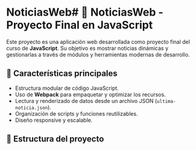 # NoticiasWeb# 📰 NoticiasWeb - Proyecto Final en JavaScript

Este proyecto es una aplicación web desarrollada como proyecto final del curso de **JavaScript**. Su objetivo es mostrar noticias dinámicas y gestionarlas a través de módulos y herramientas modernas de desarrollo.

## 🚀 Características principales

- Estructura modular de código JavaScript.
- Uso de **Webpack** para empaquetar y optimizar los recursos.
- Lectura y renderizado de datos desde un archivo JSON (`ultima-noticia.json`).
- Organización de scripts y funciones reutilizables.
- Diseño responsive y escalable.

## 📂 Estructura del proyecto
